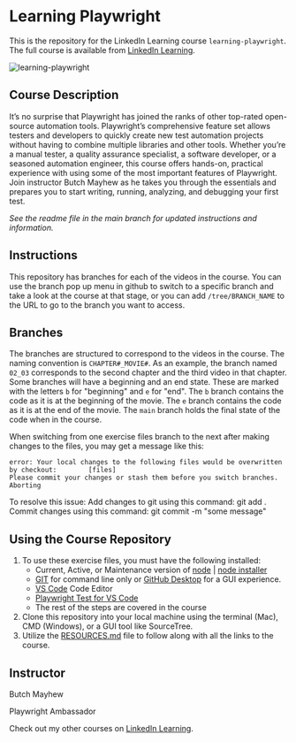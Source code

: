 # Learning Playwright

This is the repository for the LinkedIn Learning course `learning-playwright`. The full course is available from [LinkedIn Learning][lil-course-url].

![learning-playwright][lil-thumbnail-url]

## Course Description

It’s no surprise that Playwright has joined the ranks of other top-rated open-source automation tools. Playwright’s comprehensive feature set allows testers and developers to quickly create new test automation projects without having to combine multiple libraries and other tools. Whether you’re a manual tester, a quality assurance specialist, a software developer, or a seasoned automation engineer, this course offers hands-on, practical experience with using some of the most important features of Playwright. Join instructor Butch Mayhew as he takes you through the essentials and prepares you to start writing, running, analyzing, and debugging your first test.

_See the readme file in the main branch for updated instructions and information._

## Instructions

This repository has branches for each of the videos in the course. You can use the branch pop up menu in github to switch to a specific branch and take a look at the course at that stage, or you can add `/tree/BRANCH_NAME` to the URL to go to the branch you want to access.

## Branches

The branches are structured to correspond to the videos in the course. The naming convention is `CHAPTER#_MOVIE#`. As an example, the branch named `02_03` corresponds to the second chapter and the third video in that chapter.
Some branches will have a beginning and an end state. These are marked with the letters `b` for "beginning" and `e` for "end". The `b` branch contains the code as it is at the beginning of the movie. The `e` branch contains the code as it is at the end of the movie. The `main` branch holds the final state of the code when in the course.

When switching from one exercise files branch to the next after making changes to the files, you may get a message like this:

    error: Your local changes to the following files would be overwritten by checkout:        [files]
    Please commit your changes or stash them before you switch branches.
    Aborting

To resolve this issue:
Add changes to git using this command: git add .
Commit changes using this command: git commit -m "some message"

## Using the Course Repository

1. To use these exercise files, you must have the following installed:
   - Current, Active, or Maintenance version of [node](https://nodejs.org/en/about/previous-releases) | [node installer](https://nodejs.org/en/download/prebuilt-installer)
   - [GIT](https://github.com/git-guides/install-git) for command line only or [GitHub Desktop](https://github.com/apps/desktop) for a GUI experience.
   - [VS Code](https://code.visualstudio.com/) Code Editor
   - [Playwright Test for VS Code](https://marketplace.visualstudio.com/items?itemName=ms-playwright.playwright)
   - The rest of the steps are covered in the course
2. Clone this repository into your local machine using the terminal (Mac), CMD (Windows), or a GUI tool like SourceTree.
3. Utilize the [RESOURCES.md](./RESOURCES.md) file to follow along with all the links to the course.

## Instructor

Butch Mayhew

Playwright Ambassador

                        
Check out my other courses on [LinkedIn Learning](https://www.linkedin.com/learning/instructors/butch-mayhew?u=104).

[0]: # "Replace these placeholder URLs with actual course URLs"
[lil-course-url]: https://www.linkedin.com/learning/learning-playwright/
[lil-thumbnail-url]: https://media.licdn.com/dms/image/v2/D4D0DAQH9KXFauT3_nw/learning-public-crop_675_1200/learning-public-crop_675_1200/0/1730827611420?e=2147483647&v=beta&t=Hgonc3KqLVcsREG50BjKBFZ07NP2DY-pksa9-Oweu7Q
